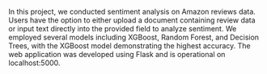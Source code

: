 In this project, we conducted sentiment analysis on Amazon reviews data. Users have the option to either upload a document containing review data or input text directly into the provided field to analyze sentiment. We employed several models including XGBoost, Random Forest, and Decision Trees, with the XGBoost model demonstrating the highest accuracy. The web application was developed using Flask and is operational on localhost:5000.
